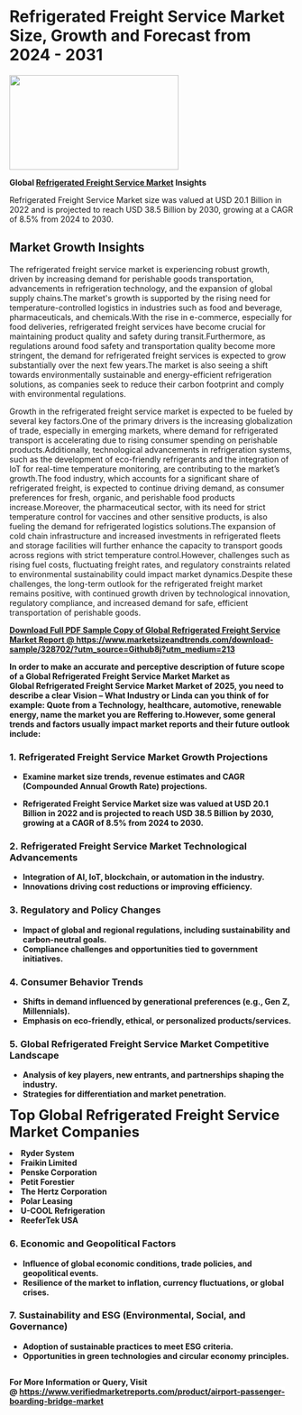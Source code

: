 <H1>Refrigerated Freight Service Market Size, Growth and Forecast from 2024 - 2031</H1><img class="aligncenter size-medium wp-image-584254" src="https://thirdeyenews.in/wp-content/uploads/2024/09/Global-Market-Research-300x168.jpeg" alt="" width="300" height="168" /><p><strong>Global&nbsp;<a href="https://www.marketsizeandtrends.com/download-sample/328702/?utm_source=Github8j?utm_medium=213">Refrigerated Freight Service Market</a> Insights</strong></p><p>Refrigerated Freight Service Market size was valued at USD 20.1 Billion in 2022 and is projected to reach USD 38.5 Billion by 2030, growing at a CAGR of 8.5% from 2024 to 2030.</p><p><h2>Market Growth Insights</h2> <p>The refrigerated freight service market is experiencing robust growth, driven by increasing demand for perishable goods transportation, advancements in refrigeration technology, and the expansion of global supply chains.The market's growth is supported by the rising need for temperature-controlled logistics in industries such as food and beverage, pharmaceuticals, and chemicals.With the rise in e-commerce, especially for food deliveries, refrigerated freight services have become crucial for maintaining product quality and safety during transit.Furthermore, as regulations around food safety and transportation quality become more stringent, the demand for refrigerated freight services is expected to grow substantially over the next few years.The market is also seeing a shift towards environmentally sustainable and energy-efficient refrigeration solutions, as companies seek to reduce their carbon footprint and comply with environmental regulations.</p> <p><strong><a href="#"></a></strong></p> <p>Growth in the refrigerated freight service market is expected to be fueled by several key factors.One of the primary drivers is the increasing globalization of trade, especially in emerging markets, where demand for refrigerated transport is accelerating due to rising consumer spending on perishable products.Additionally, technological advancements in refrigeration systems, such as the development of eco-friendly refrigerants and the integration of IoT for real-time temperature monitoring, are contributing to the market’s growth.The food industry, which accounts for a significant share of refrigerated freight, is expected to continue driving demand, as consumer preferences for fresh, organic, and perishable food products increase.Moreover, the pharmaceutical sector, with its need for strict temperature control for vaccines and other sensitive products, is also fueling the demand for refrigerated logistics solutions.The expansion of cold chain infrastructure and increased investments in refrigerated fleets and storage facilities will further enhance the capacity to transport goods across regions with strict temperature control.However, challenges such as rising fuel costs, fluctuating freight rates, and regulatory constraints related to environmental sustainability could impact market dynamics.Despite these challenges, the long-term outlook for the refrigerated freight market remains positive, with continued growth driven by technological innovation, regulatory compliance, and increased demand for safe, efficient transportation of perishable goods.</p> <p><strong><a href="#"></p><p><span class=""><strong>Download Full PDF Sample Copy of Global Refrigerated Freight Service Market Report</strong> @ <a href="https://www.marketsizeandtrends.com/download-sample/328702/?utm_source=Github8j?utm_medium=213" target="_blank">https://www.marketsizeandtrends.com/download-sample/328702/?utm_source=Github8j?utm_medium=213</a></span></p><p>In order to make an accurate and perceptive description of future scope of a Global&nbsp;Refrigerated Freight Service Market Market as Global&nbsp;Refrigerated Freight Service Market Market of 2025, you need to describe a clear Vision &ndash; What Industry or Linda can you think of for example: Quote from a Technology, healthcare, automotive, renewable energy, name the market you are Reffering to.However, some general trends and factors usually impact market reports and their future outlook include:</p><h3>1.&nbsp;<strong>Refrigerated Freight Service Market Growth Projections</strong></h3><ul><li>Examine market size trends, revenue estimates and CAGR (Compounded Annual Growth Rate) projections.</li><li><p>Refrigerated Freight Service Market size was valued at USD 20.1 Billion in 2022 and is projected to reach USD 38.5 Billion by 2030, growing at a CAGR of 8.5% from 2024 to 2030.</p></li></ul><h3>2.&nbsp;<strong>Refrigerated Freight Service Market Technological Advancements</strong></h3><ul><li>Integration of AI, IoT, blockchain, or automation in the industry.</li><li>Innovations driving cost reductions or improving efficiency.</li></ul><h3>3.&nbsp;<strong>Regulatory and Policy Changes</strong></h3><ul><li>Impact of global and regional regulations, including sustainability and carbon-neutral goals.</li><li>Compliance challenges and opportunities tied to government initiatives.</li></ul><h3>4.&nbsp;<strong>Consumer Behavior Trends</strong></h3><ul><li>Shifts in demand influenced by generational preferences (e.g., Gen Z, Millennials).</li><li>Emphasis on eco-friendly, ethical, or personalized products/services.</li></ul><h3>5.&nbsp;<strong>Global Refrigerated Freight Service Market Competitive Landscape</strong></h3><ul><li>Analysis of key players, new entrants, and partnerships shaping the industry.</li><li>Strategies for differentiation and market penetration.</li></ul><p data-pm-slice="1 1 []"><span style="color: inherit; font-family: inherit; font-size: 25px;">Top Global Refrigerated Freight Service Market Companies</span></p><div class="" data-test-id=""><p><li>Ryder System</li><li> Fraikin Limited</li><li> Penske Corporation</li><li> Petit Forestier</li><li> The Hertz Corporation</li><li> Polar Leasing</li><li> U-COOL Refrigeration</li><li> ReeferTek USA</li></p></div><h3>6.&nbsp;<strong>Economic and Geopolitical Factors</strong></h3><ul><li>Influence of global economic conditions, trade policies, and geopolitical events.</li><li>Resilience of the market to inflation, currency fluctuations, or global crises.</li></ul><h3>7.&nbsp;<strong>Sustainability and ESG (Environmental, Social, and Governance)</strong></h3><ul><li>Adoption of sustainable practices to meet ESG criteria.</li><li>Opportunities in green technologies and circular economy principles.</li></ul><h2><strong style="font-size: 14px;">For More Information or Query, Visit @&nbsp;</strong><a style="background-color: #ffffff; font-size: 14px;" href="https://www.marketsizeandtrends.com/report/refrigerated-freight-service-market/" target="_blank">https://www.verifiedmarketreports.com/product/airport-passenger-boarding-bridge-market</a></h2>
